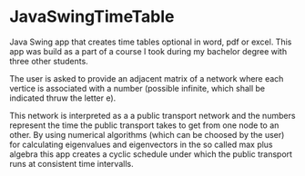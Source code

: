 # JavaSwingTimeTable
Java Swing app that creates time tables optional in word, pdf or excel. This app was build as a part of a course I took during my bachelor degree with three other students.

The user is asked to provide an adjacent matrix of a network where each vertice is associated with a number (possible infinite, which shall be indicated thruw the letter e).

This network is interpreted as a a public transport network and the numbers represent the time the public transport takes to get from one node to an other.
By using numerical algorithms (which can be choosed by the user) for calculating eigenvalues and eigenvectors in the so called max plus algebra this app creates a cyclic schedule under which the public transport runs at consistent time intervalls.


